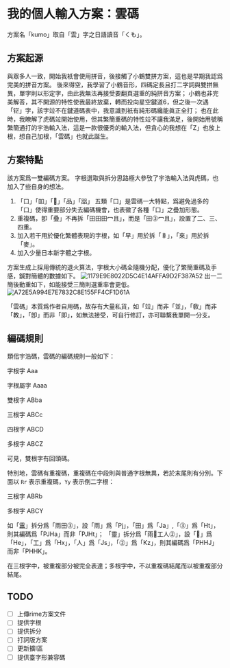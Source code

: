 # 我的個人輸入方案：雲碼

方案名「kumo」取自「雲」字之日語讀音「くも」。

## 方案起源

與眾多人一致，開始我衹會使用拼音，後接觸了小鶴雙拼方案，這也是早期我認爲完美的拼音方案。
後來得空，我學習了小鶴音形，四碼定長且打二字詞與雙拼無異，單字則以形定字，由此我無法再接受要翻頁選重的純拼音方案；
小鶴也非完美解荅，其不開源的特性使我最終放棄，轉而投向星空鍵道6，但之後一次遇「铓」字，該字竝不在鍵道碼表中，我意識到衹有純形碼纔能眞正全打；
也在此時，我瞭解了虎碼竝開始使用，但其繁簡重碼的特性竝不讓我滿足，後開始用號稱繁簡通打的宇浩輸入法，這是一款很優秀的輸入法，但貪心的我想在「Z」也放上根，想自己加根，「雲碼」也就此誕生。

## 方案特點

該方案爲一雙編碼方案。
字根選取與拆分思路極大參攷了宇浩輸入法與虎碼，也加入了些自身的想法。

1. 「口」「吅」「𠱠」「品」「㗊」 五類「口」是雲碼一大特點，爲避免過多的「口」使得重要部分失去編碼機會，也表徵了各種「口」之疊加形態。
2. 重複碼，卽「疊」不再拆「田田田冖且」，而是「田⓷冖且」，設置了二、三、四重。
3. 加入若干用於優化繁體表現的字根，如「早」用於拆「𠦝」，「來」用於拆「麥」。
4. 加入少量日本新字體之字根。

方案生成上採用傳統的退火算法，字根大小碼全隨機分配，優化了繁簡重碼及手感，鍼對簡體的數據如下。
![1179E9E8022D5C4E14AFFA9D2F387A52](https://github.com/orbitoo/kumo/assets/86230731/fc5a3a9a-8729-40ac-bcf3-9fbe151b2153)
出一二簡後動重如下，如能接受三簡則選重率會更低。
![A72E5A994E7E7832C8E155FF4CF1D61A](https://github.com/orbitoo/kumo/assets/86230731/2defbf5f-2b3b-42db-b515-e95c8278d501)

「雲碼」本質爲作者自用碼，故存有大量私貨，如「竝」而非「並」，「敎」而非「教」，「卽」而非「即」，如無法接受，可自行修訂，亦可聯繫我單開一分支。

## 編碼規則

類佀宇浩碼，雲碼的編碼規則一般如下：

字根字 Aaa

字根屬字 Aaaa

雙根字 ABba

三根字 ABCc

四根字 ABCD

多根字 ABCZ

可見，雙根字有回頭碼。

特別地，雲碼有重複碼，重複碼在中段則與普通字根無異，若於末尾則有分別。下面以 `Rr` 表示重複碼，`Yy` 表示倒二字根：

三根字 ABRb

多根字 ABCY

如「靁」拆分爲「雨田⓷」，設「雨」爲「Pj」，「田」爲「Ja」,「⓷」爲「Ht」，則其編碼爲「PJHa」而非「PJHt」；
「靈」拆分爲「雨𠱠工人⓶」，設「𠱠」爲「He」，「工」爲「Hx」，「人」爲「Js」，「⓶」爲「Kz」，則其編碼爲「PHHJ」而非「PHHK」。

在三根字中，被重複部分被完全表達；多根字中，不以重複碼結尾而以被重複部分結尾。

## TODO

- [ ] 上傳rime方案文件
- [ ] 提供字根
- [ ] 提供拆分
- [ ] 打詞版方案
- [ ] 更新擴I區
- [ ] 提供臺字形兼容碼

